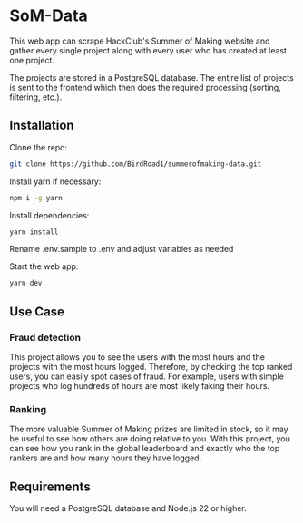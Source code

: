# SoM-Data

This web app can scrape HackClub's Summer of Making website and gather every single project along with every user who has created at least one project.

The projects are stored in a PostgreSQL database. The entire list of projects is sent to the frontend which then does the required processing (sorting, filtering, etc.).

## Installation

Clone the repo:

```bash
git clone https://github.com/BirdRoad1/summerofmaking-data.git
```

Install yarn if necessary:

```bash
npm i -g yarn
```

Install dependencies:

```bash
yarn install
```

Rename .env.sample to .env and adjust variables as needed

Start the web app:

```bash
yarn dev
```

## Use Case

### Fraud detection

This project allows you to see the users with the most hours and the projects with the most hours logged. Therefore, by checking the top ranked users, you can easily spot cases of fraud. For example, users with simple projects who log hundreds of hours are most likely faking their hours.

### Ranking

The more valuable Summer of Making prizes are limited in stock, so it may be useful to see how others are doing relative to you. With this project, you can see how you rank in the global leaderboard and exactly who the top rankers are and how many hours they have logged.

## Requirements

You will need a PostgreSQL database and Node.js 22 or higher.
